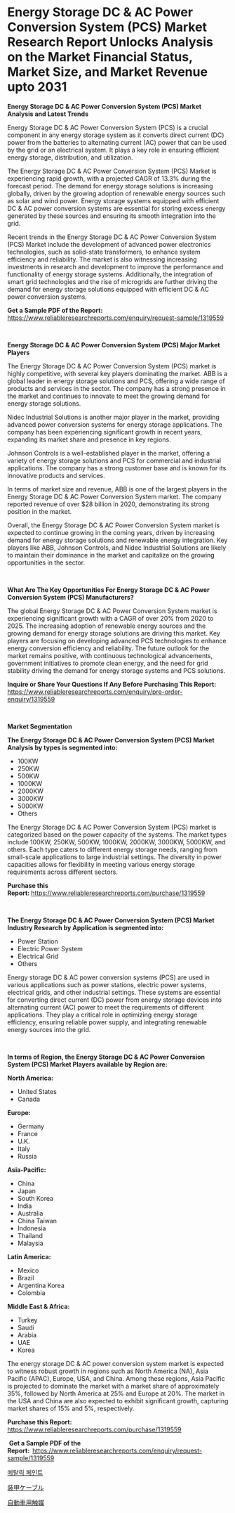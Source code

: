 <p><h1>Energy Storage DC & AC Power Conversion System (PCS) Market Research Report Unlocks Analysis on the Market Financial Status, Market Size, and Market Revenue upto 2031</h1></p><p><strong>Energy Storage DC & AC Power Conversion System (PCS) Market Analysis and Latest Trends</strong></p>
<p><p>Energy Storage DC & AC Power Conversion System (PCS) is a crucial component in any energy storage system as it converts direct current (DC) power from the batteries to alternating current (AC) power that can be used by the grid or an electrical system. It plays a key role in ensuring efficient energy storage, distribution, and utilization.</p><p>The Energy Storage DC & AC Power Conversion System (PCS) Market is experiencing rapid growth, with a projected CAGR of 13.3% during the forecast period. The demand for energy storage solutions is increasing globally, driven by the growing adoption of renewable energy sources such as solar and wind power. Energy storage systems equipped with efficient DC & AC power conversion systems are essential for storing excess energy generated by these sources and ensuring its smooth integration into the grid.</p><p>Recent trends in the Energy Storage DC & AC Power Conversion System (PCS) Market include the development of advanced power electronics technologies, such as solid-state transformers, to enhance system efficiency and reliability. The market is also witnessing increasing investments in research and development to improve the performance and functionality of energy storage systems. Additionally, the integration of smart grid technologies and the rise of microgrids are further driving the demand for energy storage solutions equipped with efficient DC & AC power conversion systems.</p></p>
<p><strong>Get a Sample PDF of the Report:&nbsp;</strong> <a href="https://www.reliableresearchreports.com/enquiry/request-sample/1319559">https://www.reliableresearchreports.com/enquiry/request-sample/1319559</a></p>
<p>&nbsp;</p>
<p><strong>Energy Storage DC & AC Power Conversion System (PCS) Major Market Players</strong></p>
<p><p>The Energy Storage DC & AC Power Conversion System (PCS) market is highly competitive, with several key players dominating the market. ABB is a global leader in energy storage solutions and PCS, offering a wide range of products and services in the sector. The company has a strong presence in the market and continues to innovate to meet the growing demand for energy storage solutions.</p><p>Nidec Industrial Solutions is another major player in the market, providing advanced power conversion systems for energy storage applications. The company has been experiencing significant growth in recent years, expanding its market share and presence in key regions.</p><p>Johnson Controls is a well-established player in the market, offering a variety of energy storage solutions and PCS for commercial and industrial applications. The company has a strong customer base and is known for its innovative products and services.</p><p>In terms of market size and revenue, ABB is one of the largest players in the Energy Storage DC & AC Power Conversion System market. The company reported revenue of over $28 billion in 2020, demonstrating its strong position in the market.</p><p>Overall, the Energy Storage DC & AC Power Conversion System market is expected to continue growing in the coming years, driven by increasing demand for energy storage solutions and renewable energy integration. Key players like ABB, Johnson Controls, and Nidec Industrial Solutions are likely to maintain their dominance in the market and capitalize on the growing opportunities in the sector.</p></p>
<p>&nbsp;</p>
<p><strong>What Are The Key Opportunities For Energy Storage DC & AC Power Conversion System (PCS) Manufacturers?</strong></p>
<p><p>The global Energy Storage DC & AC Power Conversion System market is experiencing significant growth with a CAGR of over 20% from 2020 to 2025. The increasing adoption of renewable energy sources and the growing demand for energy storage solutions are driving this market. Key players are focusing on developing advanced PCS technologies to enhance energy conversion efficiency and reliability. The future outlook for the market remains positive, with continuous technological advancements, government initiatives to promote clean energy, and the need for grid stability driving the demand for energy storage systems and PCS solutions.</p></p>
<p><strong>Inquire or Share Your Questions If Any Before Purchasing This Report:</strong> <a href="https://www.reliableresearchreports.com/enquiry/pre-order-enquiry/1319559">https://www.reliableresearchreports.com/enquiry/pre-order-enquiry/1319559</a></p>
<p>&nbsp;</p>
<p><strong>Market Segmentation</strong></p>
<p><strong>The Energy Storage DC & AC Power Conversion System (PCS) Market Analysis by types is segmented into:</strong></p>
<p><ul><li>100KW</li><li>250KW</li><li>500KW</li><li>1000KW</li><li>2000KW</li><li>3000KW</li><li>5000KW</li><li>Others</li></ul></p>
<p><p>The Energy Storage DC & AC Power Conversion System (PCS) market is categorized based on the power capacity of the systems. The market types include 100KW, 250KW, 500KW, 1000KW, 2000KW, 3000KW, 5000KW, and others. Each type caters to different energy storage needs, ranging from small-scale applications to large industrial settings. The diversity in power capacities allows for flexibility in meeting various energy storage requirements across different sectors.</p></p>
<p><strong>Purchase this Report:&nbsp;</strong><a href="https://www.reliableresearchreports.com/purchase/1319559">https://www.reliableresearchreports.com/purchase/1319559</a></p>
<p>&nbsp;</p>
<p><strong>The Energy Storage DC & AC Power Conversion System (PCS) Market Industry Research by Application is segmented into:</strong></p>
<p><ul><li>Power Station</li><li>Electric Power System</li><li>Electrical Grid</li><li>Others</li></ul></p>
<p><p>Energy storage DC & AC power conversion systems (PCS) are used in various applications such as power stations, electric power systems, electrical grids, and other industrial settings. These systems are essential for converting direct current (DC) power from energy storage devices into alternating current (AC) power to meet the requirements of different applications. They play a critical role in optimizing energy storage efficiency, ensuring reliable power supply, and integrating renewable energy sources into the grid.</p></p>
<p>&nbsp;</p>
<p><strong>In terms of Region, the Energy Storage DC & AC Power Conversion System (PCS) Market Players available by Region are:</strong></p>
<p>
    <p> <strong> North America: </strong>
        <ul>
            <li>United States</li>
            <li>Canada</li>
        </ul>
        </p> 
    <p> <strong> Europe: </strong>
        <ul>
            <li>Germany</li>
            <li>France</li>
            <li>U.K.</li>
            <li>Italy</li>
            <li>Russia</li>
        </ul>
        </p> 
    <p> <strong> Asia-Pacific: </strong>
        <ul>
            <li>China</li>
            <li>Japan</li>
            <li>South Korea</li>
            <li>India</li>
            <li>Australia</li>
            <li>China Taiwan</li>
            <li>Indonesia</li>
            <li>Thailand</li>
            <li>Malaysia</li>
        </ul>
        </p> 
    <p> <strong> Latin America: </strong>
        <ul>
            <li>Mexico</li>
            <li>Brazil</li>
            <li>Argentina Korea</li>
            <li>Colombia</li>
        </ul>
        </p> 
    <p> <strong> Middle East & Africa: </strong>
        <ul>
            <li>Turkey</li>
            <li>Saudi</li>
            <li>Arabia</li>
            <li>UAE</li>
            <li>Korea</li>
        </ul>
    </p>
    </p>
<p><p>The energy storage DC & AC power conversion system market is expected to witness robust growth in regions such as North America (NA), Asia Pacific (APAC), Europe, USA, and China. Among these regions, Asia Pacific is projected to dominate the market with a market share of approximately 35%, followed by North America at 25% and Europe at 20%. The market in the USA and China are also expected to exhibit significant growth, capturing market shares of 15% and 5%, respectively.</p></p>
<p><strong>Purchase this Report: </strong><a href="https://www.reliableresearchreports.com/purchase/1319559">https://www.reliableresearchreports.com/purchase/1319559</a></p>
<p>&nbsp;<strong>Get a Sample PDF of the Report:&nbsp;&nbsp;</strong><a href="https://www.reliableresearchreports.com/enquiry/request-sample/1319559">https://www.reliableresearchreports.com/enquiry/request-sample/1319559</a></p>
<p><strong></strong></p>
<p><p><a href="https://github.com/RichardLueilwitz787/Market-Research-Report-List-1/blob/main/961684715705.md">메탈릭 페인트</a></p><p><a href="https://github.com/Calvi3ynJerde867/Market-Research-Report-List-1/blob/main/218892216728.md">装甲ケーブル</a></p><p><a href="https://github.com/JacksonWiza1924/Market-Research-Report-List-1/blob/main/801400616729.md">自動車用触媒</a></p></p>